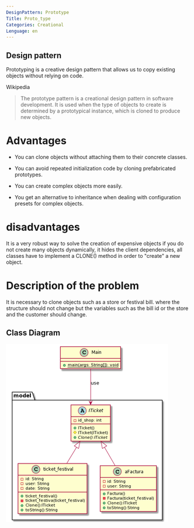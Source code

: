 ```yaml
---
DesignPattern: Prototype
Title: Proto_type
Categories: Creational
Lenguage: en
---
```


## Design pattern

Prototyping is a creative design pattern that allows us to copy existing objects without relying on code.

Wikipedia
>The prototype pattern is a creational design pattern in software development. It is used when the type of objects to create is determined by a prototypical instance, which is cloned to produce new objects.

# Advantages

* You can clone objects without attaching them to their concrete classes.
* You can avoid repeated initialization code by cloning prefabricated prototypes.

* You can create complex objects more easily.

* You get an alternative to inheritance when dealing with configuration presets for complex objects.

# disadvantages

It is a very robust way to solve the creation of expensive objects if you do not create many objects dynamically, it hides the client dependencies, all classes have to implement a CLONE() method in order to "create" a new object.

# Description of the problem

It is necessary to clone objects such as a store or festival bill. where the structure should not change but the variables such as the bill id or the store and the customer should change.

## Class Diagram

![](./etc/prototype.umr.png "Class diagram")
